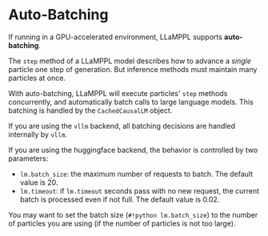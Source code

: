 # Auto-Batching

If running in a GPU-accelerated environment, LLaMPPL supports **auto-batching**.

The `step` method of a LLaMPPL model describes how to advance a *single* particle one step of generation.
But inference methods must maintain many particles at once.

With auto-batching, LLaMPPL will execute particles' `step` methods concurrently, and automatically batch calls
to large language models. This batching is handled by the `CachedCausalLM` object.

If you are using the `vllm` backend, all batching decisions are handled internally by `vllm`.

If you are using the huggingface backend, the behavior is controlled by two parameters:

* `lm.batch_size`: the maximum number of requests to batch. The default value is 20.
* `lm.timeout`: if `lm.timeout` seconds pass with no new request, the current batch is processed even if not full. The default value is 0.02.

You may want to set the batch size (`#!python lm.batch_size`) to the number of particles you are using (if the number of particles is not too large).
